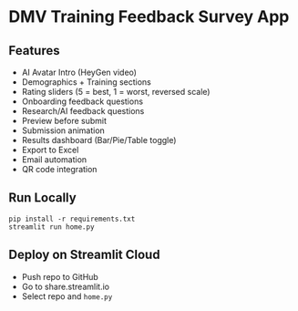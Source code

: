 # DMV Training Feedback Survey App

## Features
- AI Avatar Intro (HeyGen video)
- Demographics + Training sections
- Rating sliders (5 = best, 1 = worst, reversed scale)
- Onboarding feedback questions
- Research/AI feedback questions
- Preview before submit
- Submission animation
- Results dashboard (Bar/Pie/Table toggle)
- Export to Excel
- Email automation
- QR code integration

## Run Locally
```
pip install -r requirements.txt
streamlit run home.py
```

## Deploy on Streamlit Cloud
- Push repo to GitHub
- Go to share.streamlit.io
- Select repo and `home.py`
